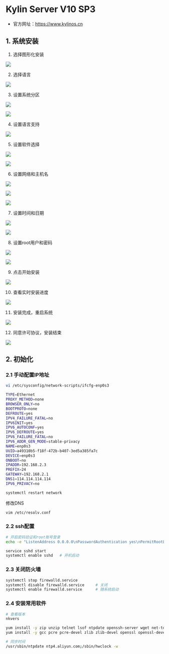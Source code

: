 # Kylin Server V10 SP3

- 官方网址：https://www.kylinos.cn

## 1. 系统安装

1. 选择图形化安装

![](../../assets/_images/deploy/kylin/1.png)

2. 选择语言

![](../../assets/_images/deploy/kylin/2.png)

3. 设置系统分区

![](../../assets/_images/deploy/kylin/3.png)

![](../../assets/_images/deploy/kylin/3_1.png)

4. 设置语言支持

![](../../assets/_images/deploy/kylin/4.png)

5. 设置软件选择

![](../../assets/_images/deploy/kylin/5.png)

![](../../assets/_images/deploy/kylin/5_1.png)

6. 设置网络和主机名

![](../../assets/_images/deploy/kylin/6.png)

![](../../assets/_images/deploy/kylin/6_1.png)

![](../../assets/_images/deploy/kylin/6_2.png)

7. 设置时间和日期

![](../../assets/_images/deploy/kylin/7.png)

![](../../assets/_images/deploy/kylin/7_1.png)

8. 设置root用户和密码

![](../../assets/_images/deploy/kylin/8.png)

![](../../assets/_images/deploy/kylin/8_1.png)

9. 点击开始安装

![](../../assets/_images/deploy/kylin/9.png)

10. 查看实时安装进度

![](../../assets/_images/deploy/kylin/10.png)

11. 安装完成，重启系统

![](../../assets/_images/deploy/kylin/11.png)

12. 同意许可协议，安装结束

![](../../assets/_images/deploy/kylin/12.png)

## 2. 初始化

### 2.1 手动配置IP地址

```bash
vi /etc/sysconfig/network-scripts/ifcfg-enp0s3

TYPE=Ethernet
PROXY_METHOD=none
BROWSER_ONLY=no
BOOTPROTO=none
DEFROUTE=yes
IPV4_FAILURE_FATAL=no
IPV6INIT=yes
IPV6_AUTOCONF=yes
IPV6_DEFROUTE=yes
IPV6_FAILURE_FATAL=no
IPV6_ADDR_GEN_MODE=stable-privacy
NAME=enp0s3
UUID=a49310b5-f18f-472b-b407-3ed5a385fa7c
DEVICE=enp0s3
ONBOOT=no
IPADDR=192.168.2.3
PREFIX=24
GATEWAY=192.168.2.1
DNS1=114.114.114.114
IPV6_PRIVACY=no
```

```bash
systemctl restart network
```

修改DNS

```bash
vim /etc/resolv.conf
```


### 2.2 ssh配置

```bash
# 开启密码验证和root账号登录 
echo -e "ListenAddress 0.0.0.0\nPasswordAuthentication yes\nPermitRootLogin yes" >> /etc/ssh/sshd_config

service sshd start
systemctl enable sshd   # 开机启动
```

### 2.3 关闭防火墙

```bash
systemctl stop firewalld.service
systemctl disable firewalld.service     # 关闭
systemctl enable firewalld.service      # 随系统启动
```

### 2.4 安装常用软件

```bash
# 查看版本
nkvers

yum install -y zip unzip telnet lsof ntpdate openssh-server wget net-tools.x86_64
yum install -y gcc pcre pcre-devel zlib zlib-devel openssl openssl-devel

# 同步时间
/usr/sbin/ntpdate ntp4.aliyun.com;/sbin/hwclock -w
```